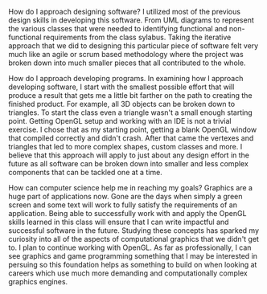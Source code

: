 How do I approach designing software?
    I utilized most of the previous design skills in developing this software.  From UML diagrams to represent the various classes that were needed to identifying functional and non-functional requirements from the class sylabus.  Taking the iterative approach that we did to designing this particular piece of software felt very much like an agile or scrum based methodology where the project was broken down into much smaller pieces that all contributed to the whole.

How do I approach developing programs.
    In examining how I approach developing software, I start with the smallest possible effort that will produce a result that gets me a little bit farther on the path to creating the finished product.
    For example, all 3D objects can be broken down to triangles. To start the class even a triangle wasn't a small enough starting point.  Getting OpenGL setup and working with an IDE is not a trivial
    exercise. I chose that as my starting point, getting a blank OpenGL window that compiled correctly and didn't crash.  After that came the vertexes and triangles that led to more complex shapes,
    custom classes and more.  I believe that this approach will apply to just about any design effort in the future as all software can be broken down into smaller and less complex components that 
    can be tackled one at a time.

How can computer science help me in reaching my goals?
    Graphics are a huge part of applications now.  Gone are the days when simply a green screen and some text will work to fully satisfy the requirements of an application.  Being able to successfully work with and apply the OpenGL skills learned in this class will ensure that I can write impactful and successful software in the future. Studying these concepts has sparked my curiosity into all of the aspects of computational graphics that we didn't get to.  I plan to continue working with OpenGL.  As far as professionally, I can see graphics and game programming something that I may be interested in persuing so this foundation helps as something to build on when looking at careers which use much more demanding and computationally complex graphics engines.

